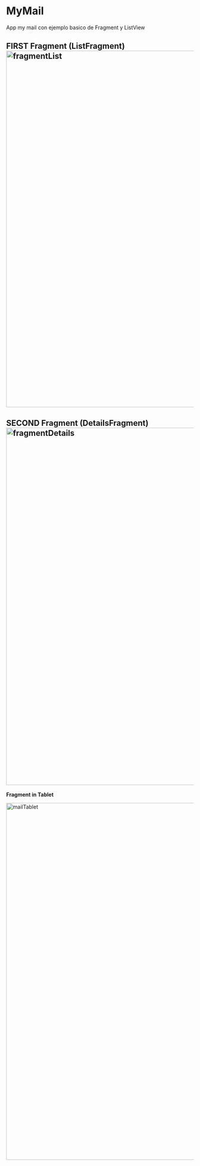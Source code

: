 # MyMail
App my mail con ejemplo basico de Fragment y ListView

**FIRST Fragment**  (ListFragment)
<img width="958" alt="fragmentList" src="https://user-images.githubusercontent.com/66187218/84610133-fa3bc980-ae8f-11ea-9bce-a0e59478ff02.png">
-




**SECOND Fragment**  (DetailsFragment)
<img width="960" alt="fragmentDetails" src="https://user-images.githubusercontent.com/66187218/84610161-0b84d600-ae90-11ea-8a0a-d6b82ce42798.png">
-


**Fragment in Tablet**


<img width="959" alt="mailTablet" src="https://user-images.githubusercontent.com/66187218/84710231-2dd32e00-af3a-11ea-941b-3c214b8bebf9.png">
